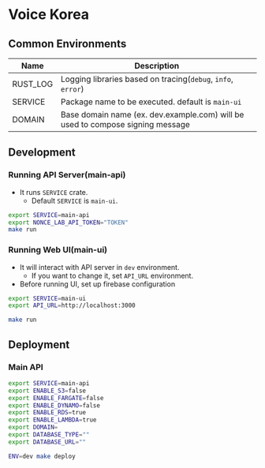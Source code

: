 # Voice Korea

## Common Environments
| Name     | Description                                                                    |
|----------|--------------------------------------------------------------------------------|
| RUST_LOG | Logging libraries based on tracing(`debug`, `info`, `error`)                   |
| SERVICE  | Package name to be executed. default is `main-ui`                              |
| DOMAIN   | Base domain name (ex. dev.example.com) will be used to compose signing message |


## Development
### Running API Server(main-api)
- It runs `SERVICE` crate.
  - Default `SERVICE` is `main-ui`.

``` bash
export SERVICE=main-api
export NONCE_LAB_API_TOKEN="TOKEN"
make run
```

### Running Web UI(main-ui)
- It will interact with API server in `dev` environment.
  - If you want to change it, set `API_URL` environment.
- Before running UI, set up firebase configuration

``` bash
export SERVICE=main-ui
export API_URL=http://localhost:3000

make run
```


## Deployment
### Main API

``` bash
export SERVICE=main-api
export ENABLE_S3=false
export ENABLE_FARGATE=false
export ENABLE_DYNAMO=false
export ENABLE_RDS=true
export ENABLE_LAMBDA=true
export DOMAIN=
export DATABASE_TYPE=""
export DATABASE_URL=""

ENV=dev make deploy
```
